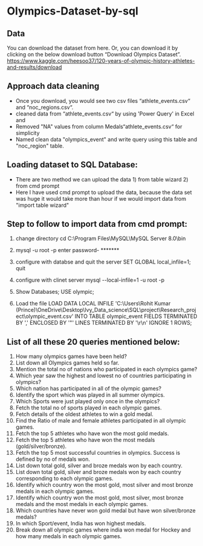 # Olympics-Dataset-by-sql


## Data
You can download the dataset from here. Or, you can download it by clicking on the below download button “Download Olympics Dataset”. 
https://www.kaggle.com/heesoo37/120-years-of-olympic-history-athletes-and-results/download

## Approach data cleaning
- Once you download, you would see two csv files “athlete_events.csv“ and “noc_regions.csv“.
- cleaned data from “athlete_events.csv“ by using 'Power Query' in Excel and 
- Removed "NA" values from  column Medals“athlete_events.csv“ for simplicity 
- Named clean data "olympics_event" and write query using this table and "noc_region" table.

## Loading dataset to SQL Database:
- There are two method we can upload the data 1) from table wizard 2) from cmd prompt 
- Here I have used cmd prompt to upload the data, because the data set was huge it would take more than hour if we would import data from "import table wizard"

## Step to follow to import data from cmd prompt:
1. change directory
cd C:\Program Files\MySQL\MySQL Server 8.0\bin

2. mysql -u root -p
enter password- *******

3. configure with databse and quit the server 
  SET GLOBAL local_infile=1;
quit

4. configure with clinet server 
mysql --local-infile=1 -u root -p

5. Show Databases;
USE olympic;

6. Load the file 
LOAD DATA LOCAL INFILE 'C:\\Users\\Rohit Kumar (Prince)\\OneDrive\\Desktop\\Ivy_Data_science\\SQL\\project\\Research_project\\olympic_event.csv'
INTO TABLE olympic_event
FIELDS TERMINATED BY ',' ENCLOSED BY '"'
LINES TERMINATED BY '\r\n' IGNORE 1 ROWS;


## List of all these 20 queries mentioned below:
1. How many olympics games have been held?
2. List down all Olympics games held so far.
3. Mention the total no of nations who participated in each olympics game?
4. Which year saw the highest and lowest no of countries participating in olympics?
5. Which nation has participated in all of the olympic games?
6. Identify the sport which was played in all summer olympics.
7. Which Sports were just played only once in the olympics?
8. Fetch the total no of sports played in each olympic games.
9. Fetch details of the oldest athletes to win a gold medal.
10. Find the Ratio of male and female athletes participated in all olympic games.
11. Fetch the top 5 athletes who have won the most gold medals.
12. Fetch the top 5 athletes who have won the most medals (gold/silver/bronze).
13. Fetch the top 5 most successful countries in olympics. Success is defined by no of medals won.
14. List down total gold, silver and broze medals won by each country.
15. List down total gold, silver and broze medals won by each country corresponding to each olympic games.
16. Identify which country won the most gold, most silver and most bronze medals in each olympic games.
17. Identify which country won the most gold, most silver, most bronze medals and the most medals in each olympic games.
18. Which countries have never won gold medal but have won silver/bronze medals?
19. In which Sport/event, India has won highest medals.
20. Break down all olympic games where india won medal for Hockey and how many medals in each olympic games.


